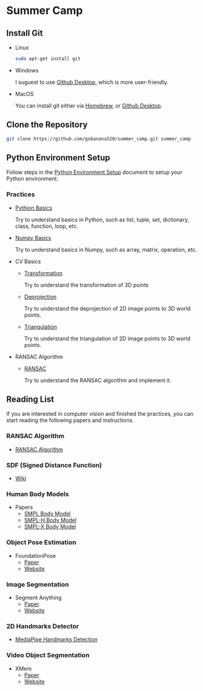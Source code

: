 # Summer Camp

## Install Git

- Linux

  ```bash
  sudo apt-get install git
  ```

- Windows

  I suguest to use [Github Desktop](https://desktop.github.com/), which is more user-friendly.

- MacOS

  You can install git either via [Homebrew](https://brew.sh/), or [Github Desktop](https://desktop.github.com/).


## Clone the Repository
  
  ```bash
  git clone https://github.com/gobanana520/summer_camp.git summer_camp
  ```

## Python Environment Setup

Follow steps in the [Python Environment Setup](./docs/Python_Environment_Setup.md) document to setup your Python environment.

### Practices
- [Pythion Basics](./notebooks/01_Python_Basics.ipynb)

  Try to understand basics in Python, such as list, tuple, set, dictionary, class, function, loop, etc.
- [Numpy Basics](./notebooks/02_Python_Numpy.ipynb)

  Try to understand basics in Numpy, such as array, matrix, operation, etc.
- CV Basics
  - [Transformation](./notebooks/03-3_CV_Transformation.ipynb)

    Try to understand the transformation of 3D points

  - [Deprojection](./notebooks/03-1_CV_Deprojection.ipynb)

    Try to understand the deprojection of 2D image points to 3D world points.

  - [Triangulation](./notebooks/03-2_CV_Triangulation.ipynb)

    Try to understand the triangulation of 2D image points to 3D world points.

- RANSAC Algorithm
  - [RANSAC](./notebooks/04_RANSAC_Algorithm.ipynb)

    Try to understand the RANSAC algorithm and implement it.

## Reading List

If you are interested in computer vision and finished the practices, you can start reading the following papers and instructions.

### RANSAC Algorithm
- [RANSAC Algorithm](https://en.wikipedia.org/wiki/Random_sample_consensus)

### SDF (Signed Distance Function)
- [Wiki](https://en.wikipedia.org/wiki/Signed_distance_function)

### Human Body Models
- Papers
  - [SMPL Body Model](./docs/papers/SMPL.pdf)
  - [SMPL-H Body Model](./docs/papers/SMPL-H.pdf)
  - [SMPL-X Body Model](./docs/papers/SMPL-X.pdf)

### Object Pose Estimation
- FoundationPose
  - [Paper](./docs/papers/FoundationPose.pdf)
  - [Website](https://nvlabs.github.io/FoundationPose)

### Image Segmentation
- Segment Anything
  - [Paper](./docs/papers/SegmentAnything.pdf)
  - [Website](https://github.com/facebookresearch/segment-anything)

### 2D Handmarks Detector
- [MediaPipe Handmarks Detection](https://ai.google.dev/edge/mediapipe/solutions/vision/hand_landmarker)

### Video Object Segmentation
- XMem
  - [Paper](./docs/papers/XMem.pdf)
  - [Website](https://hkchengrex.com/XMem)

